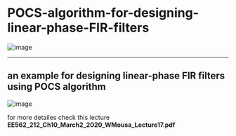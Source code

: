 # POCS-algorithm-for-designing-linear-phase-FIR-filters
![image](https://user-images.githubusercontent.com/106708838/172068289-adc86585-af91-4261-8542-7fc6236260fa.png)

----------------------------------------------------------------------------------------------------------------------------------------
## an example for designing  linear-phase FIR filters using POCS algorithm

![image](https://user-images.githubusercontent.com/106708838/172068315-e4f5f99a-88fc-4ef3-90fd-ddd8706822f9.png)


for more detailes check this lecture **EE562_212_Ch10_March2_2020_WMousa_Lecture17.pdf**
